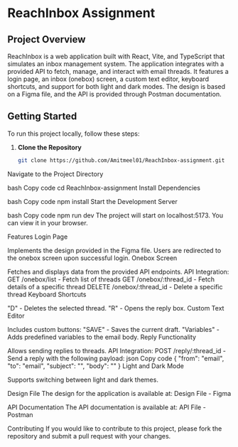 # ReachInbox Assignment

## Project Overview

ReachInbox is a web application built with React, Vite, and TypeScript that simulates an inbox management system. The application integrates with a provided API to fetch, manage, and interact with email threads. It features a login page, an inbox (onebox) screen, a custom text editor, keyboard shortcuts, and support for both light and dark modes. The design is based on a Figma file, and the API is provided through Postman documentation.

## Getting Started

To run this project locally, follow these steps:

1. **Clone the Repository**

   ```bash
   git clone https://github.com/Amitmeel01/ReachInbox-assignment.git
Navigate to the Project Directory

bash
Copy code
cd ReachInbox-assignment
Install Dependencies

bash
Copy code
npm install
Start the Development Server

bash
Copy code
npm run dev
The project will start on localhost:5173. You can view it in your browser.

Features
Login Page

Implements the design provided in the Figma file.
Users are redirected to the onebox screen upon successful login.
Onebox Screen

Fetches and displays data from the provided API endpoints.
API Integration:
GET /onebox/list - Fetch list of threads
GET /onebox/:thread_id - Fetch details of a specific thread
DELETE /onebox/:thread_id - Delete a specific thread
Keyboard Shortcuts

"D" - Deletes the selected thread.
"R" - Opens the reply box.
Custom Text Editor

Includes custom buttons:
"SAVE" - Saves the current draft.
"Variables" - Adds predefined variables to the email body.
Reply Functionality

Allows sending replies to threads.
API Integration:
POST /reply/:thread_id - Send a reply with the following payload:
json
Copy code
{
  "from": "email",
  "to": "email",
  "subject": "",
  "body": "<html></html>"
}
Light and Dark Mode

Supports switching between light and dark themes.

Design File
The design for the application is available at:
Design File - Figma

API Documentation
The API documentation is available at:
API File - Postman

Contributing
If you would like to contribute to this project, please fork the repository and submit a pull request with your changes.


